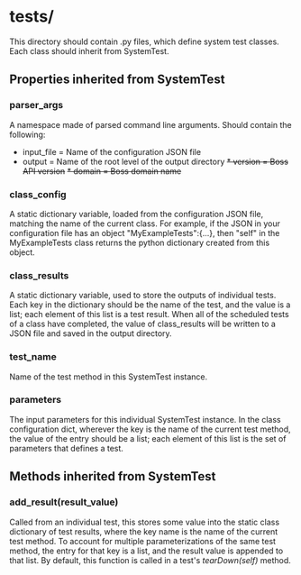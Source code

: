 # tests/

This directory should contain .py files, which define system test classes. Each class should inherit from SystemTest.

## Properties inherited from SystemTest
### parser_args
A namespace made of parsed command line arguments. Should contain the following:
* input_file = Name of the configuration JSON file
* output = Name of the root level of the output directory
~~* version = Boss API version~~
~~* domain = Boss domain name~~

### class_config
A static dictionary variable, loaded from the configuration JSON file, matching the name of the current class. For
example, if the JSON in your configuration file has an object "MyExampleTests":{...}, then "self" in the MyExampleTests
class returns the python dictionary created from this object.

### class_results
A static dictionary variable, used to store the outputs of individual tests. Each key in the dictionary should be the
name of the test, and the value is a list; each element of this list is a test result.
When all of the scheduled tests of a class have completed, the value of class_results will be written to a JSON file
and saved in the output directory.

### test_name
Name of the test method in this SystemTest instance.

### parameters
The input parameters for this individual SystemTest instance. In the class configuration dict, wherever the key is the
name of the current test method, the value of the entry should be a list; each element of this list is the set of
parameters that defines a test.

## Methods inherited from SystemTest
### add_result(result_value)
Called from an individual test, this stores some value into the static class dictionary of test results, where the key
name is the name of the current test method.  To account for multiple parameterizations of the same test method, the
entry for that key is a list, and the result value is appended to that list.
By default, this function is called in a test's *tearDown(self)* method.
